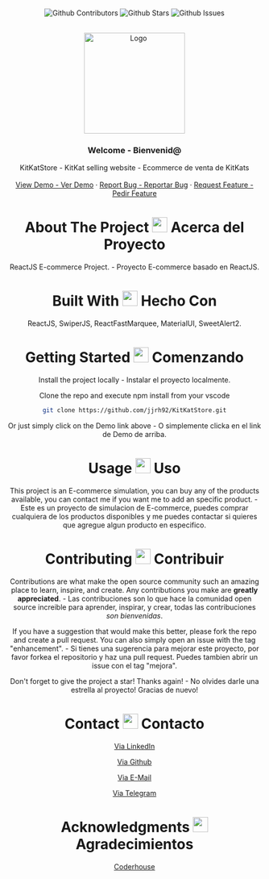 <br />

<div align="center">

![Github Contributors](https://img.shields.io/github/contributors/jjrh92/KitKatStore)
![Github Stars](https://img.shields.io/github/stars/jjrh92/KitKatStore)
![Github Issues](https://img.shields.io/github/issues-raw/jjrh92/KitKatStore)

<!-- PROJECT LOGO -->
<br />
<div align="center">
  <a href="https://github.com/jjrh92/KitKatStore">
    <img src="https://salpimenta.com.ar/wp-content/uploads/2022/08/shutterstock_1960010986-800x533-1-696x464.jpg" alt="Logo" width="200" height="200">
  </a>

<h3 align="center">Welcome - Bienvenid@</h3>

  <p align=center">
    KitKatStore - KitKat selling website - Ecommerce de venta de KitKats
    <br />
    <br />
    <a href="https://kitkatstore.julioreyes.dev/">View Demo - Ver Demo</a>
    ·
    <a href="https://github.com/jjrh92/KitKatStore/issues">Report Bug - Reportar Bug</a>
    ·
    <a href="https://github.com/jjrh92/KitKatStore/issues">Request Feature - Pedir Feature</a>
  </p>
</div>

<!-- ABOUT THE PROJECT -->

<h1 align="center"> 
About The Project <img src="https://media2.giphy.com/media/4ZrRpqbSaWoyZYRoCd/giphy.gif" width="30px"> Acerca del Proyecto
</h1>

ReactJS E-commerce Project. - Proyecto E-commerce basado en ReactJS.

<h1 align="center"> 
Built With <img src="https://media0.giphy.com/media/uhQuegHFqkVYuFMXMQ/giphy.gif" width="30px"> Hecho Con
</h1>

ReactJS, SwiperJS, ReactFastMarquee, MaterialUI, SweetAlert2.

<!-- GETTING STARTED -->
<h1 align="center"> 
Getting Started <img src="https://media1.giphy.com/media/QvpqIQAAl66EfoTJj8/giphy.gif" width="30px"> Comenzando
</h1>

Install the project locally - Instalar el proyecto localmente. 

Clone the repo and execute npm install from your vscode
   ```sh
   git clone https://github.com/jjrh92/KitKatStore.git
   ```

Or just simply click on the Demo link above - O simplemente clicka en el link de Demo de arriba. 

<!-- USAGE EXAMPLES -->
<h1 align="center"> 
Usage <img src="https://media4.giphy.com/media/v1.Y2lkPTc5MGI3NjExN2lvcWx2Ynpia3BjYnk3Yzlvdmw1cnBjdHI3cm5uY3QzenM1enNibiZlcD12MV9pbnRlcm5hbF9naWZfYnlfaWQmY3Q9cw/igPDtkfSJZMFwE0LP8/giphy.gif" width="30px"> Uso
</h1>

This project is an E-commerce simulation, you can buy any of the products available, you can contact me if you want me to add an specific product. - Este es un proyecto de simulacion de E-commerce, puedes comprar cualquiera de los productos disponibles y me puedes contactar si quieres que agregue algun producto en especifico.


<!-- CONTRIBUTING -->
<h1 align="center"> 
Contributing <img src="https://media4.giphy.com/media/rkzUVAQe0zC52ActrJ/giphy.gif" width="30px"> Contribuir
</h1>

Contributions are what make the open source community such an amazing place to learn, inspire, and create. Any contributions you make are **greatly appreciated**. - Las contribuciones son lo que hace la comunidad open source increible para aprender, inspirar, y crear, todas las contribuciones *son bienvenidas*. 

If you have a suggestion that would make this better, please fork the repo and create a pull request. You can also simply open an issue with the tag "enhancement". - Si tienes una sugerencia para mejorar este proyecto, por favor forkea el repositorio y haz una pull request. Puedes tambien abrir un issue con el tag "mejora".

Don't forget to give the project a star! Thanks again! - No olvides darle una estrella al proyecto! Gracias de nuevo!

<!-- CONTACT -->
<h1 align="center"> 
Contact <img src="https://media3.giphy.com/media/dA9zmG7BCtbauczAQY/giphy.gif" width="30px"> Contacto
</h1>

[Via LinkedIn](https://linkedin.com/jjrh92)

[Via Github](https://github.com/jjrh92)

[Via E-Mail](mailto:contact@julioreyes.dev)

[Via Telegram](https://t.me/jjrh92)

<!-- ACKNOWLEDGMENTS -->
<h1 align="center"> 
Acknowledgments <img src="https://media1.giphy.com/media/v1.Y2lkPTc5MGI3NjExbXliemQ4NzVmdXRxc3FyM3RjN2F2NzQ5MmRwZnJxa2VrZDBncjhtbiZlcD12MV9pbnRlcm5hbF9naWZfYnlfaWQmY3Q9cw/sa5tk2gi3G1MSmy1vY/giphy.gif" width="30px"> Agradecimientos
</h1>

[Coderhouse](https://www.coderhouse.com/)
